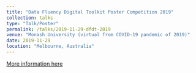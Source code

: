 ```yaml
---
title: "Data Fluency Digital Toolkit Poster Competition 2019"
collection: talks
type: "Talk/Poster"
permalink: /talks/2019-11-29-dfdt-2019
venue: "Monash University (virtual from COVID-19 pandemic of 2019)"
date: 2019-11-29
location: "Melbourne, Australia"
---
```


[More information here](https://doi.org/10.26180/5DE98972A2661)
